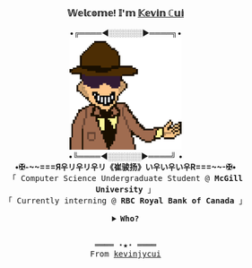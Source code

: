 <h3 align="center">𝕎𝕖𝕝𝕔𝕠𝕞𝕖! 𝕀'𝕞 <b><a rel="nofollow noopener noreferrer" target="_blank" href="https://kevincui.dev">𝕂𝕖𝕧𝕚𝕟 ℂ𝕦𝕚</a></b></h3>
<p align="center">
  •╔════◄░░░░░░►════╗•
  <br>
  <img width="200" height="200" src="guy_smiling.gif">
  <br>
  •╚════◄░░░░░░►════╝ •
  <br>
  <b align="center">•✠-~~===Я우リ우リ우リ《崔骏扬》い우い우い우R===~~-✠•</b>
  <samp>
    <br>「 Computer Science Undergraduate Student @ <b>McGill University</b> 」<br>
    「 Currently interning @ <b>RBC Royal Bank of Canada</b> 」<br>
  </samp>
</p>
<details align="center">
   <summary> <b> <samp> Who? </samp></b></summary>
   <samp>
      <b><h2 style="color: #fc6203">M Y &nbsp; S T U F F</h2> </b>
      <img width="150" height="150" src="demon_laughing.gif"></img><br>
      <a href="https://kevincui.dev">
        KEVINCUI.DEV  
      </a>
      &nbsp;
      <a href="https://www.linkedin.com/in/kevin-jy-cui/">
        <img src="https://img.shields.io/badge/-Kevin_Cui-blue?style=flat-square&logo=Linkedin&logoColor=white&link=https://www.linkedin.com/in/kevin-jy-cui"></img>
      </a>
      <a href="https://www.youtube.com/channel/UCRb6Mw3fJ6OFzp-cB9X29aA">
        <img src="https://img.shields.io/badge/-Kevin_Cui-red?style=flat-square&logo=YouTube&logoColor=white&link=https://www.youtube.com/channel/UCRb6Mw3fJ6OFzp-cB9X29aA">
      </a>
  <br>
  <p>
    Also known as <b>ManchurioX</b> on <a href="https://dmoj.ca/user/ManchurioX">DMOJ</a> and <a href="https://keybase.io/manchuriox/sigs/39eeed2172a6094b556042eec257071c22d6953ae4576d1995315ac3774404500f">Keybase</a>
  </p>
  <p>
    Current project: 
    <a rel="nofollow noopener noreferrer" target="_blank" href="https://github.com/kevinjycui/Practice-Bot">
      <img src="https://raw.githubusercontent.com/kevinjycui/Practice-Bot/master/logo.png" width="20" height="20" ></img>
      <b>Practice Bot</b>
    </a>
  </p>
  </samp>
</details>
<br>
<samp>
  <p align="center">
    ════ ⋆★⋆ ════<br>
    From <a href="https://github.com/kevinjycui/kevinjycui">kevinjycui</a>
  </p>
</samp>
